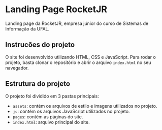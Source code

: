 # Landing Page RocketJR
Landing page da RocketJR, empresa júnior do curso de Sistemas de Informação da UFAL.

## Instrucões do projeto
O site foi desenvolvido utilizando HTML, CSS e JavaScript. Para rodar o projeto, basta clonar o repositório e abrir o arquivo `index.html` no seu navegador.

## Estrutura do projeto
O projeto foi dividido em 3 pastas principais:
- `assets`: contém os arquivos de estilo e imagens utilizados no projeto.
- `js`: contém os arquivos JavaScript utilizados no projeto.
- `pages`: contém as páginas do site.
- `index.html`: arquivo principal do site.
